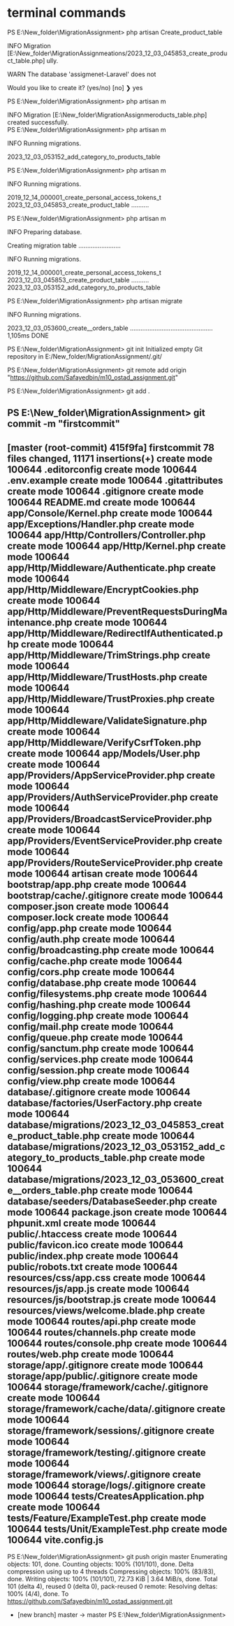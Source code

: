 # terminal commands 


PS E:\New_folder\MigrationAssignment> php artisan Create_product_table

   INFO  Migration [E:\New_folder\MigrationAssignmeations/2023_12_03_045853_create_product_table.php] ully.  


   WARN  The database 'assigmenet-Laravel' does not

  Would you like to create it? (yes/no) [no]
❯ yes


PS E:\New_folder\MigrationAssignment> php artisan m

   INFO  Migration [E:\New_folder\MigrationAssignmeroducts_table.php] created successfully.  
PS E:\New_folder\MigrationAssignment> php artisan m

   INFO  Running migrations.

  2023_12_03_053152_add_category_to_products_table 

PS E:\New_folder\MigrationAssignment> php artisan m

   INFO  Running migrations.

  2019_12_14_000001_create_personal_access_tokens_t
  2023_12_03_045853_create_product_table ..........

PS E:\New_folder\MigrationAssignment> php artisan m

   INFO  Preparing database.

  Creating migration table ........................

   INFO  Running migrations.  

  2019_12_14_000001_create_personal_access_tokens_t
  2023_12_03_045853_create_product_table ..........
  2023_12_03_053152_add_category_to_products_table 


PS E:\New_folder\MigrationAssignment> php artisan migrate

   INFO  Running migrations.  

  2023_12_03_053600_create__orders_table ............................................... 1,105ms DONE  

PS E:\New_folder\MigrationAssignment> git init 
Initialized empty Git repository in E:/New_folder/MigrationAssignment/.git/


PS E:\New_folder\MigrationAssignment> git remote add origin "https://github.com/Safayedbin/m10_ostad_assignment.git"

PS E:\New_folder\MigrationAssignment> git add .

PS E:\New_folder\MigrationAssignment> git commit -m "firstcommit"
---------------------------
[master (root-commit) 415f9fa] firstcommit
 78 files changed, 11171 insertions(+)
 create mode 100644 .editorconfig
 create mode 100644 .env.example
 create mode 100644 .gitattributes
 create mode 100644 .gitignore
 create mode 100644 README.md
 create mode 100644 app/Console/Kernel.php
 create mode 100644 app/Exceptions/Handler.php
 create mode 100644 app/Http/Controllers/Controller.php
 create mode 100644 app/Http/Kernel.php
 create mode 100644 app/Http/Middleware/Authenticate.php
 create mode 100644 app/Http/Middleware/EncryptCookies.php
 create mode 100644 app/Http/Middleware/PreventRequestsDuringMaintenance.php
 create mode 100644 app/Http/Middleware/RedirectIfAuthenticated.php
 create mode 100644 app/Http/Middleware/TrimStrings.php
 create mode 100644 app/Http/Middleware/TrustHosts.php
 create mode 100644 app/Http/Middleware/TrustProxies.php
 create mode 100644 app/Http/Middleware/ValidateSignature.php
 create mode 100644 app/Http/Middleware/VerifyCsrfToken.php
 create mode 100644 app/Models/User.php
 create mode 100644 app/Providers/AppServiceProvider.php
 create mode 100644 app/Providers/AuthServiceProvider.php
 create mode 100644 app/Providers/BroadcastServiceProvider.php
 create mode 100644 app/Providers/EventServiceProvider.php
 create mode 100644 app/Providers/RouteServiceProvider.php
 create mode 100644 artisan
 create mode 100644 bootstrap/app.php
 create mode 100644 bootstrap/cache/.gitignore
 create mode 100644 composer.json
 create mode 100644 composer.lock
 create mode 100644 config/app.php
 create mode 100644 config/auth.php
 create mode 100644 config/broadcasting.php
 create mode 100644 config/cache.php
 create mode 100644 config/cors.php
 create mode 100644 config/database.php
 create mode 100644 config/filesystems.php
 create mode 100644 config/hashing.php
 create mode 100644 config/logging.php
 create mode 100644 config/mail.php
 create mode 100644 config/queue.php
 create mode 100644 config/sanctum.php
 create mode 100644 config/services.php
 create mode 100644 config/session.php
 create mode 100644 config/view.php
 create mode 100644 database/.gitignore
 create mode 100644 database/factories/UserFactory.php
 create mode 100644 database/migrations/2023_12_03_045853_create_product_table.php
 create mode 100644 database/migrations/2023_12_03_053152_add_category_to_products_table.php
 create mode 100644 database/migrations/2023_12_03_053600_create__orders_table.php
 create mode 100644 database/seeders/DatabaseSeeder.php
 create mode 100644 package.json
 create mode 100644 phpunit.xml
 create mode 100644 public/.htaccess
 create mode 100644 public/favicon.ico
 create mode 100644 public/index.php
 create mode 100644 public/robots.txt
 create mode 100644 resources/css/app.css
 create mode 100644 resources/js/app.js
 create mode 100644 resources/js/bootstrap.js
 create mode 100644 resources/views/welcome.blade.php
 create mode 100644 routes/api.php
 create mode 100644 routes/channels.php
 create mode 100644 routes/console.php
 create mode 100644 routes/web.php
 create mode 100644 storage/app/.gitignore
 create mode 100644 storage/app/public/.gitignore
 create mode 100644 storage/framework/cache/.gitignore
 create mode 100644 storage/framework/cache/data/.gitignore
 create mode 100644 storage/framework/sessions/.gitignore
 create mode 100644 storage/framework/testing/.gitignore
 create mode 100644 storage/framework/views/.gitignore
 create mode 100644 storage/logs/.gitignore
 create mode 100644 tests/CreatesApplication.php
 create mode 100644 tests/Feature/ExampleTest.php
 create mode 100644 tests/Unit/ExampleTest.php
 create mode 100644 vite.config.js
---------------------------------------------
PS E:\New_folder\MigrationAssignment> git push origin master
Enumerating objects: 101, done.
Counting objects: 100% (101/101), done.
Delta compression using up to 4 threads
Compressing objects: 100% (83/83), done.
Writing objects: 100% (101/101), 72.73 KiB | 3.64 MiB/s, done.
Total 101 (delta 4), reused 0 (delta 0), pack-reused 0
remote: Resolving deltas: 100% (4/4), done.
To https://github.com/Safayedbin/m10_ostad_assignment.git
 * [new branch]      master -> master
PS E:\New_folder\MigrationAssignment>
